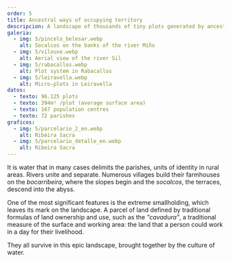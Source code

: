 ```yaml
---
order: 5
title: Ancestral ways of occupying territory
descripcion: A landscape of thousands of tiny plots generated by ancestral formulas of land ownership and management, adapted to a rugged territory.
galeria:
  - img: 5/pincelo_belesar.webp
    alt: Socalcos on the banks of the river Miño
  - img: 5/vilouxe.webp
    alt: Aerial view of the river Sil
  - img: 5/rabacallos.webp
    alt: Plot system in Rabacallos
  - img: 5/leiravella.webp
    alt: Micro-plots in Leiravella
datos:
  - texto: 96.125 plots
  - texto: 394m² /plot (average surface area)
  - texto: 167 population centres
  - texto: 72 parishes
graficos:
  - img: 5/parcelario_2_en.webp
    alt: Ribeira Sacra
  - img: 5/parcelario_detalle_en.webp
    alt: Ribeira Sacra
---
```


It is water that in many cases delimits the parishes, units of identity in rural areas. Rivers unite and separate. Numerous villages build their farmhouses on the _bocarribeira_, where the slopes begin and the _socalcos_, the terraces, descend into the abyss.

One of the most significant features is the extreme smallholding, which leaves its mark on the landscape. A parcel of land defined by traditional formulas of land ownership and use, such as the _"cavadura"_, a traditional measure of the surface and working area: the land that a person could work in a day for their livelihood.

They all survive in this epic landscape, brought together by the culture of water.
